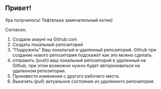 ## Привет!

Ура получилось!
Тефтелька замечательный котик)

Согласен.

1. Создали акаунт на Github.com
2. Создать локальный репозиторий
3. "Подружить" Ваш локальгый и удаленный репозиторий. Github при создание нового репозитория подскажет как это можно сделать.
4. отправить (push) ваш локальный репозиторий в удаленный на Github, при этом возможно нужно будет авторизоваться на удаленном репозитории. 
5. Произвести изменения с другого рабочего места.
6. Выкачать (pull) актуальное состояние из удаленного репозитория.
